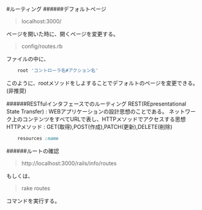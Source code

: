 #ルーティング
######デフォルトページ
>localhost:3000/

ページを開いた時に、開くページを変更する。
>config/routes.rb

ファイルの中に、
```Ruby
	root 'コントローラ名#アクション名'
```
このように、rootメソッドをしよすることでデフォルトのページを変更できる。(非推奨)

######RESTfulインタフェースでのルーティング
REST(REpresentational State Transfer) : WEBアプリケーションの設計思想のことである。
ネットワーク上のコンテンツをすべてURLで表し、HTTPメソッドでアクセスする思想
HTTPメソッド : GET(取得),POST(作成),PATCH(更新),DELETE(削除)


```Ruby
	resources :name
```

######ルートの確認
>http://localhost:3000/rails/info/routes

もしくは、
>rake routes

コマンドを実行する。

